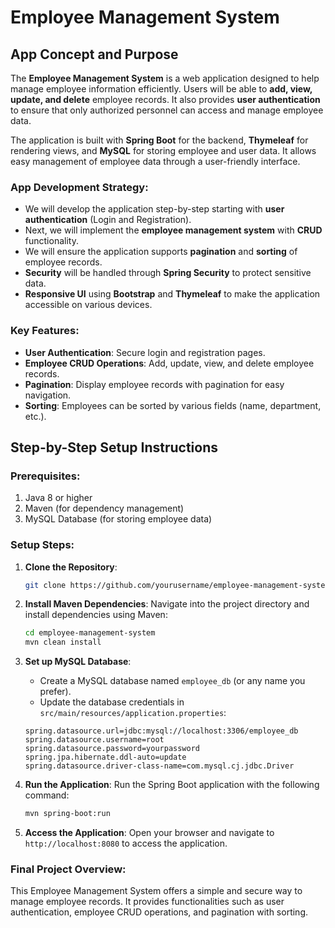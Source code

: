 # Employee Management System

## App Concept and Purpose

The **Employee Management System** is a web application designed to help manage employee information efficiently. Users will be able to **add, view, update, and delete** employee records. It also provides **user authentication** to ensure that only authorized personnel can access and manage employee data.

The application is built with **Spring Boot** for the backend, **Thymeleaf** for rendering views, and **MySQL** for storing employee and user data. It allows easy management of employee data through a user-friendly interface.

### **App Development Strategy:**
- We will develop the application step-by-step starting with **user authentication** (Login and Registration).
- Next, we will implement the **employee management system** with **CRUD** functionality.
- We will ensure the application supports **pagination** and **sorting** of employee records.
- **Security** will be handled through **Spring Security** to protect sensitive data.
- **Responsive UI** using **Bootstrap** and **Thymeleaf** to make the application accessible on various devices.

### **Key Features:**
- **User Authentication**: Secure login and registration pages.
- **Employee CRUD Operations**: Add, update, view, and delete employee records.
- **Pagination**: Display employee records with pagination for easy navigation.
- **Sorting**: Employees can be sorted by various fields (name, department, etc.).

## Step-by-Step Setup Instructions

### Prerequisites:
1. Java 8 or higher
2. Maven (for dependency management)
3. MySQL Database (for storing employee data)

### Setup Steps:

1. **Clone the Repository**:
    ```bash
    git clone https://github.com/yourusername/employee-management-system.git
    ```

2. **Install Maven Dependencies**:
    Navigate into the project directory and install dependencies using Maven:
    ```bash
    cd employee-management-system
    mvn clean install
    ```

3. **Set up MySQL Database**:
    - Create a MySQL database named `employee_db` (or any name you prefer).
    - Update the database credentials in `src/main/resources/application.properties`:
    ```properties
    spring.datasource.url=jdbc:mysql://localhost:3306/employee_db
    spring.datasource.username=root
    spring.datasource.password=yourpassword
    spring.jpa.hibernate.ddl-auto=update
    spring.datasource.driver-class-name=com.mysql.cj.jdbc.Driver
    ```

4. **Run the Application**:
    Run the Spring Boot application with the following command:
    ```bash
    mvn spring-boot:run
    ```

5. **Access the Application**:
    Open your browser and navigate to `http://localhost:8080` to access the application.

### **Final Project Overview**:
This Employee Management System offers a simple and secure way to manage employee records. It provides functionalities such as user authentication, employee CRUD operations, and pagination with sorting.

